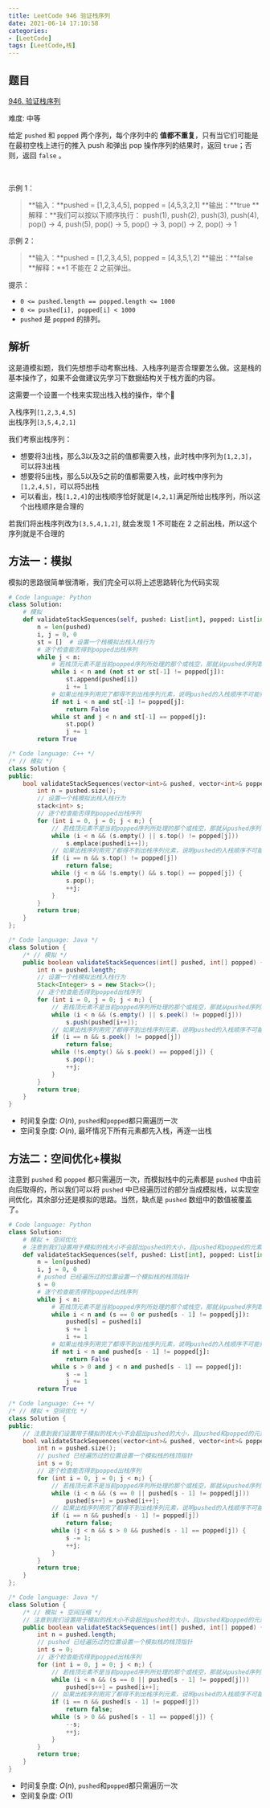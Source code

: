```yaml
---
title: LeetCode 946 验证栈序列
date: 2021-06-14 17:10:58
categories:
- [LeetCode]
tags: [LeetCode,栈]
---
```


## 题目

[946. 验证栈序列](https://leetcode-cn.com/problems/validate-stack-sequences/)

难度: 中等

<!--more-->

给定 `pushed` 和 `popped` 两个序列，每个序列中的 **值都不重复**，只有当它们可能是在最初空栈上进行的推入 push 和弹出 pop 操作序列的结果时，返回 `true`；否则，返回 `false` 。

$\quad$

示例 1：

> **输入：**pushed = [1,2,3,4,5], popped = [4,5,3,2,1]
> **输出：**true
> **解释：**我们可以按以下顺序执行：
> push(1), push(2), push(3), push(4), pop() -> 4,
> push(5), pop() -> 5, pop() -> 3, pop() -> 2, pop() -> 1

示例 2：

> **输入：**pushed = [1,2,3,4,5], popped = [4,3,5,1,2]
> **输出：**false
> **解释：**1 不能在 2 之前弹出。
> $\quad$

提示：

- `0 <= pushed.length == popped.length <= 1000`
- `0 <= pushed[i], popped[i] < 1000`
- `pushed` 是 `popped` 的排列。

## 解析

这是道模拟题，我们先想想手动考察出栈、入栈序列是否合理要怎么做。这是栈的基本操作了，如果不会做建议先学习下数据结构关于栈方面的内容。

这需要一个设置一个栈来实现出栈入栈的操作，举个🌰

入栈序列`[1,2,3,4,5]`  
出栈序列`[3,5,4,2,1]`

我们考察出栈序列：

- 想要将3出栈，那么3以及3之前的值都需要入栈，此时栈中序列为`[1,2,3]`，可以将3出栈
- 想要将5出栈，那么5以及5之前的值都需要入栈，此时栈中序列为`[1,2,4,5]`，可以将5出栈
- 可以看出，栈`[1,2,4]`的出栈顺序恰好就是`[4,2,1]`满足所给出栈序列，所以这个出栈顺序是合理的

若我们将出栈序列改为`[3,5,4,1,2]`, 就会发现 1 不可能在 2 之前出栈，所以这个序列就是不合理的

## 方法一：模拟

模拟的思路很简单很清晰，我们完全可以将上述思路转化为代码实现

```python
# Code language: Python
class Solution:
    # 模拟
    def validateStackSequences(self, pushed: List[int], popped: List[int]) -> bool:
        n = len(pushed)
        i, j = 0, 0
        st = []  # 设置一个栈模拟出栈入栈行为
        # 逐个检查能否得到popped出栈序列
        while j < n:
            # 若栈顶元素不是当前popped序列所处理的那个或栈空，那就从pushed序列取元素入栈
            while i < n and (not st or st[-1] != popped[j]):
                st.append(pushed[i])
                i += 1
            # 如果出栈序列用完了都得不到出栈序列元素，说明pushed的入栈顺序不可能得到popped的出栈顺序
            if not i < n and st[-1] != popped[j]:
                return False
            while st and j < n and st[-1] == popped[j]:
                st.pop()
                j += 1
        return True
```

```cpp
/* Code language: C++ */
/* // 模拟 */
class Solution {
public:
    bool validateStackSequences(vector<int>& pushed, vector<int>& popped) {
        int n = pushed.size();
        // 设置一个栈模拟出栈入栈行为
        stack<int> s;
        // 逐个检查能否得到popped出栈序列
        for (int i = 0, j = 0; j < n;) {
            // 若栈顶元素不是当前popped序列所处理的那个或栈空，那就从pushed序列取元素入栈
            while (i < n && (s.empty() || s.top() != popped[j]))
                s.emplace(pushed[i++]);
            // 如果出栈序列用完了都得不到出栈序列元素，说明pushed的入栈顺序不可能得到popped的出栈顺序
            if (i == n && s.top() != popped[j])
                return false;
            while (j < n && !s.empty() && s.top() == popped[j]) {
                s.pop();
                ++j;
            }
        }
        return true;
    }
};
```

```java
/* Code language: Java */
class Solution {
    /* // 模拟 */
    public boolean validateStackSequences(int[] pushed, int[] popped) {
        int n = pushed.length;
        // 设置一个栈模拟出栈入栈行为
        Stack<Integer> s = new Stack<>();
        // 逐个检查能否得到popped出栈序列
        for (int i = 0, j = 0; j < n;) {
            // 若栈顶元素不是当前popped序列所处理的那个或栈空，那就从pushed序列取元素入栈
            while (i < n && (s.empty() || s.peek() != popped[j]))
                s.push(pushed[i++]);
            // 如果出栈序列用完了都得不到出栈序列元素，说明pushed的入栈顺序不可能得到popped的出栈顺序
            if (i == n && s.peek() != popped[j])
                return false;
            while (!s.empty() && s.peek() == popped[j]) {
                s.pop();
                ++j;
            }
        }
        return true;
    }
}
```

- 时间复杂度: $O(n)$, `pushed`和`popped`都只需遍历一次
- 空间复杂度: $O(n)$, 最坏情况下所有元素都先入栈，再逐一出栈

## 方法二：空间优化+模拟

注意到 `pushed` 和 `popped` 都只需遍历一次，而模拟栈中的元素都是 `pushed` 中由前向后取得的，所以我们可以将 `pushed` 中已经遍历过的部分当成模拟栈，以实现空间优化，其余部分还是模拟的思路。当然，缺点是 `pushed` 数组中的数值被覆盖了。

```python
# Code language: Python
class Solution:
    # 模拟 + 空间优化
    # 注意到我们设置用于模拟的栈大小不会超出pushed的大小，且pushed和popped的元素都只需遍历一次就行，那么我们可以在pushed上原地进行模拟，其余思路不变
    def validateStackSequences(self, pushed: List[int], popped: List[int]) -> bool:
        n = len(pushed)
        i, j = 0, 0
        # pushed 已经遍历过的位置设置一个模拟栈的栈顶指针
        s = 0
        # 逐个检查能否得到popped出栈序列
        while j < n:
            # 若栈顶元素不是当前popped序列所处理的那个或栈空，那就从pushed序列取元素入栈
            while i < n and (s == 0 or pushed[s - 1] != popped[j]):
                pushed[s] = pushed[i]
                s += 1
                i += 1
            # 如果出栈序列用完了都得不到出栈序列元素，说明pushed的入栈顺序不可能得到popped的出栈顺序
            if not i < n and pushed[s - 1] != popped[j]:
                return False
            while s > 0 and j < n and pushed[s - 1] == popped[j]:
                s -= 1
                j += 1
        return True
```

```cpp
/* Code language: C++ */
/* // 模拟 + 空间优化 */
class Solution {
public:
    // 注意到我们设置用于模拟的栈大小不会超出pushed的大小，且pushed和popped的元素都只需遍历一次就行，那么我们可以在pushed上原地进行模拟，其余思路不变
    bool validateStackSequences(vector<int>& pushed, vector<int>& popped) {
        int n = pushed.size();
        // pushed 已经遍历过的位置设置一个模拟栈的栈顶指针
        int s = 0;
        // 逐个检查能否得到popped出栈序列
        for (int i = 0, j = 0; j < n;) {
            // 若栈顶元素不是当前popped序列所处理的那个或栈空，那就从pushed序列取元素入栈
            while (i < n && (s == 0 || pushed[s - 1] != popped[j]))
                pushed[s++] = pushed[i++];
            // 如果出栈序列用完了都得不到出栈序列元素，说明pushed的入栈顺序不可能得到popped的出栈顺序
            if (i == n && pushed[s - 1] != popped[j])
                return false;
            while (j < n && s > 0 && pushed[s - 1] == popped[j]) {
                s -= 1;
                ++j;
            }
        }
        return true;
    }
};
```

```java
/* Code language: Java */
class Solution {
    /* // 模拟 + 空间压缩 */
    // 注意到我们设置用于模拟的栈大小不会超出pushed的大小，且pushed和popped的元素都只需遍历一次就行，那么我们可以在pushed上原地进行模拟，其余思路不变
    public boolean validateStackSequences(int[] pushed, int[] popped) {
        int n = pushed.length;
        // pushed 已经遍历过的位置设置一个模拟栈的栈顶指针
        int s = 0;
        // 逐个检查能否得到popped出栈序列
        for (int i = 0, j = 0; j < n;) {
            // 若栈顶元素不是当前popped序列所处理的那个或栈空，那就从pushed序列取元素入栈
            while (i < n && (s == 0 || pushed[s - 1] != popped[j]))
                pushed[s++] = pushed[i++];
            // 如果出栈序列用完了都得不到出栈序列元素，说明pushed的入栈顺序不可能得到popped的出栈顺序
            if (i == n && pushed[s - 1] != popped[j])
                return false;
            while (s > 0 && pushed[s - 1] == popped[j]) {
                --s;
                ++j;
            }
        }
        return true;
    }
}
```

- 时间复杂度: $O(n)$, `pushed`和`popped`都只需遍历一次
- 空间复杂度: $O(1)$
